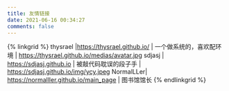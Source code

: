 ```yaml
---
title: 友情链接
date: 2021-06-16 00:34:27
comments: false
---
```


{% linkgrid %} 
thysrael |https://thysrael.github.io/ | 一个做系统的，喜欢配环境 | https://thysrael.github.io/medias/avatar.jpg
sdjasj | https://sdjasj.github.io |  被敲代码耽误的段子手 | https://sdjasj.github.io/img/ycy.jpeg
NormalLLer| https://normalller.github.io/main_page |  图书馆馆长
{% endlinkgrid %}

